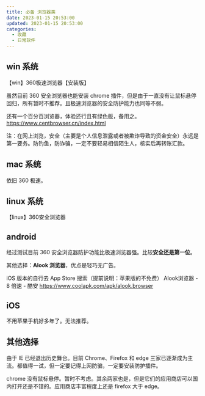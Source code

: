 ```yaml
---
title: 必备 浏览器类
date: 2023-01-15 20:53:00
updated: 2023-01-15 20:53:00
categories:
  - 收藏
  - 日常软件
---
```


## win 系统

【win】360极速浏览器【安装版】

虽然目前 360 安全浏览器也能安装 chrome 插件，但是由于一直没有让鼠标悬停回归，所有暂时不推荐。且极速浏览器的安全防护能力也同等不弱。

还有一个百分百浏览器，体验还行且有绿色版，备用之。
<https://www.centbrowser.cn/index.html>

注：在网上浏览，安全（主要是个人信息泄露或者被欺诈导致的资金安全）永远是第一要务。防钓鱼，防诈骗，一定不要轻易相信陌生人，核实后再转账汇款。

## mac 系统

依旧 360 极速。

## linux 系统

【linux】360安全浏览器

## android

经过测试目前 360 安全浏览器防护功能比极速浏览器强。比较**安全还是第一位**。

其他选择：**Alook 浏览器**，优点是轻巧无广告。

iOS 版本的自行去 App Store 搜索（提前说明：苹果版的不免费）
Alook浏览器 - 8 倍速 - 酷安 <https://www.coolapk.com/apk/alook.browser>

## iOS

不用苹果手机好多年了。无法推荐。

## 其他选择

由于 IE 已经退出历史舞台。目前 Chrome、Firefox 和 edge 三家已逐渐成为主流。都值得一试，但一定要记得上网防骗，一定要安装防护插件。

chrome 没有鼠标悬停。暂时不考虑。其余两家也是，但是它们的应用商店可以国内打开还是不错的。应用商店丰富程度上还是 firefox 大于 edge。
